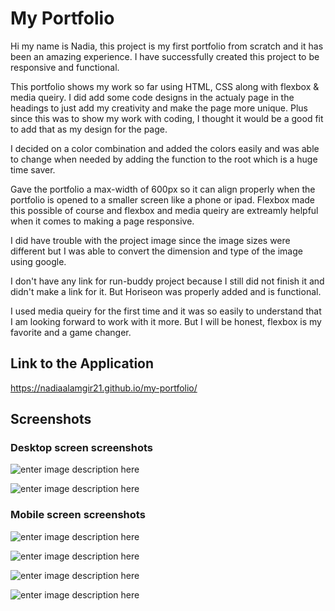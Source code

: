 # My Portfolio

Hi my name is Nadia, this project is my first portfolio from scratch and it has been an amazing experience. I have successfully created this project to be responsive and functional. 

This portfolio shows my work so far using HTML, CSS along with flexbox & media queiry. I did add some code designs in the actualy page in the headings to just add my creativity and make the page more unique. Plus since this was to show my work with coding, I thought it would be a good fit to add that as my design for the page.

I decided on a color combination and added the colors easily and was able to change when needed by adding the function to the root which is a huge time saver.

Gave the portfolio a max-width of 600px so it can align properly when the portfolio is opened to a smaller screen like a phone or ipad. Flexbox made this possible of course and flexbox and media queiry are extreamly helpful when it comes to making a page responsive.

I did have trouble with the project image since the image sizes were different but I was able to convert the dimension and type of the image using google.

I don't have any link for run-buddy project because I still did not finish it and didn't make a link for it. But Horiseon was properly added and is functional.

I used media queiry for the first time and it was so easily to understand that I am looking forward to work with it more. But I will be honest, flexbox is my favorite and a game changer.


## Link to the Application
https://nadiaalamgir21.github.io/my-portfolio/

## Screenshots
### Desktop screen screenshots
![enter image description here](https://raw.githubusercontent.com/nadiaalamgir21/my-portfolio/main/assets/images/desktop-screen1.PNG)

![enter image description here](https://raw.githubusercontent.com/nadiaalamgir21/my-portfolio/main/assets/images/desktop-screen2.PNG)


### Mobile screen screenshots
![enter image description here](https://raw.githubusercontent.com/nadiaalamgir21/my-portfolio/main/assets/images/mobile-screen1.PNG)

![enter image description here](https://raw.githubusercontent.com/nadiaalamgir21/my-portfolio/main/assets/images/mobile-screen2.PNG)

![enter image description here](https://raw.githubusercontent.com/nadiaalamgir21/my-portfolio/main/assets/images/mobile-screen3.PNG)

![enter image description here](https://raw.githubusercontent.com/nadiaalamgir21/my-portfolio/main/assets/images/mobile-screen4.PNG)
